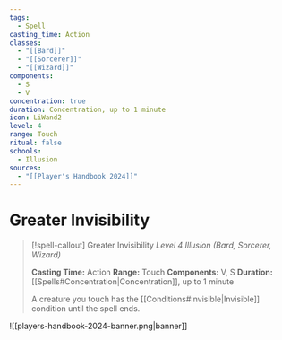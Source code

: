 ```yaml
---
tags:
  - Spell
casting_time: Action
classes:
  - "[[Bard]]"
  - "[[Sorcerer]]"
  - "[[Wizard]]"
components:
  - S
  - V
concentration: true
duration: Concentration, up to 1 minute
icon: LiWand2
level: 4
range: Touch
ritual: false
schools:
  - Illusion
sources:
  - "[[Player's Handbook 2024]]"
---
```


# Greater Invisibility

>[!spell-callout] Greater Invisibility
>_Level 4 Illusion (Bard, Sorcerer, Wizard)_
>
>**Casting Time:** Action
>**Range:** Touch
>**Components:** V, S
>**Duration:** [[Spells#Concentration\|Concentration]], up to 1 minute
>
>A creature you touch has the [[Conditions#Invisible\|Invisible]] condition until the spell ends.


![[players-handbook-2024-banner.png|banner]]
